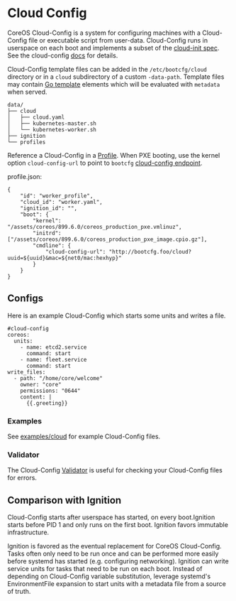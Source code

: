 
# Cloud Config

CoreOS Cloud-Config is a system for configuring machines with a Cloud-Config file or executable script from user-data. Cloud-Config runs in userspace on each boot and implements a subset of the [cloud-init spec](http://cloudinit.readthedocs.org/en/latest/topics/format.html#cloud-config-data). See the cloud-config [docs](https://coreos.com/os/docs/latest/cloud-config.html) for details.

Cloud-Config template files can be added in the `/etc/bootcfg/cloud` directory or in a `cloud` subdirectory of a custom `-data-path`. Template files may contain [Go template](https://golang.org/pkg/text/template/) elements which will be evaluated with `metadata` when served.

    data/
    ├── cloud
    │   ├── cloud.yaml
    │   ├── kubernetes-master.sh
    │   └── kubernetes-worker.sh
    ├── ignition
    └── profiles

Reference a Cloud-Config in a [Profile](bootcfg.md#profiles). When PXE booting, use the kernel option `cloud-config-url` to point to `bootcfg` [cloud-config endpoint](api.md#cloud-config).

profile.json:

    {
        "id": "worker_profile",
        "cloud_id": "worker.yaml",
        "ignition_id": "",
        "boot": {
            "kernel": "/assets/coreos/899.6.0/coreos_production_pxe.vmlinuz",
            "initrd": ["/assets/coreos/899.6.0/coreos_production_pxe_image.cpio.gz"],
            "cmdline": {
                "cloud-config-url": "http://bootcfg.foo/cloud?uuid=${uuid}&mac=${net0/mac:hexhyp}"
            }
        }
    }

## Configs

Here is an example Cloud-Config which starts some units and writes a file.

    #cloud-config
    coreos:
      units:
        - name: etcd2.service
          command: start
        - name: fleet.service
          command: start
    write_files:
      - path: "/home/core/welcome"
        owner: "core"
        permissions: "0644"
        content: |
          {{.greeting}}

### Examples

See [examples/cloud](../examples/cloud) for example Cloud-Config files.

### Validator

The Cloud-Config [Validator](https://coreos.com/validate/) is useful for checking your Cloud-Config files for errors.

## Comparison with Ignition

Cloud-Config starts after userspace has started, on every boot.Ignition starts before PID 1 and only runs on the first boot. Ignition favors immutable infrastructure.

Ignition is favored as the eventual replacement for CoreOS Cloud-Config. Tasks often only need to be run once and can be performed more easily before systemd has started (e.g. configuring networking). Ignition can write service units for tasks that need to be run on each boot. Instead of depending on Cloud-Config variable substitution, leverage systemd's EnvironmentFile expansion to start units with a metadata file from a source of truth.
